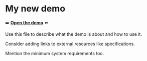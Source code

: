 # My new demo

➡️ **[Open the demo](https://microsoftedge.github.io/Demos/my-new-demo/)** ⬅️

Use this file to describe what the demo is about and how to use it.

Consider adding links to external resources like specifications.

Mention the minimum system requirements too.
